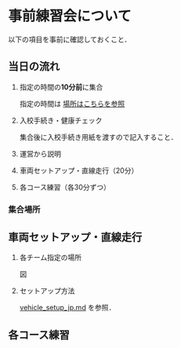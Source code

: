 # 事前練習会について

以下の項目を事前に確認しておくこと．

## 当日の流れ

1. 指定の時間の**10分前**に集合

    指定の時間は
    [場所はこちらを参照](#集合場所)

1. 入校手続き・健康チェック

    集合後に入校手続き用紙を渡すので記入すること．
    
1. 運営から説明
1. 車両セットアップ・直線走行（20分）
1. 各コース練習（各30分ずつ）


### 集合場所


## 車両セットアップ・直線走行
1. 各チーム指定の場所

    図

1. セットアップ方法

    [vehicle_setup_jp.md](./vehicle_setup_jp.md) を参照．

## 各コース練習
